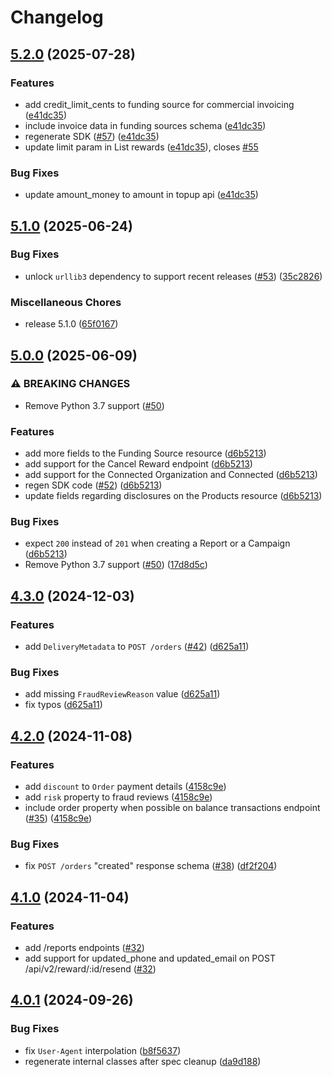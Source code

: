 # Changelog

## [5.2.0](https://github.com/tremendous-rewards/tremendous-python/compare/tremendous-python-v5.1.0...tremendous-python-v5.2.0) (2025-07-28)


### Features

* add credit_limit_cents to funding source for commercial invoicing ([e41dc35](https://github.com/tremendous-rewards/tremendous-python/commit/e41dc359cbcad24d86a84f952349ebeb2e1f201e))
* include invoice data in funding sources schema ([e41dc35](https://github.com/tremendous-rewards/tremendous-python/commit/e41dc359cbcad24d86a84f952349ebeb2e1f201e))
* regenerate SDK ([#57](https://github.com/tremendous-rewards/tremendous-python/issues/57)) ([e41dc35](https://github.com/tremendous-rewards/tremendous-python/commit/e41dc359cbcad24d86a84f952349ebeb2e1f201e))
* update limit param in List rewards ([e41dc35](https://github.com/tremendous-rewards/tremendous-python/commit/e41dc359cbcad24d86a84f952349ebeb2e1f201e)), closes [#55](https://github.com/tremendous-rewards/tremendous-python/issues/55)


### Bug Fixes

* update amount_money to amount in topup api ([e41dc35](https://github.com/tremendous-rewards/tremendous-python/commit/e41dc359cbcad24d86a84f952349ebeb2e1f201e))

## [5.1.0](https://github.com/tremendous-rewards/tremendous-python/compare/tremendous-python-v5.0.0...tremendous-python-v5.1.0) (2025-06-24)


### Bug Fixes

* unlock `urllib3` dependency to support recent releases ([#53](https://github.com/tremendous-rewards/tremendous-python/issues/53)) ([35c2826](https://github.com/tremendous-rewards/tremendous-python/commit/35c2826006d948cc8105527002ae945bd2ea054d))


### Miscellaneous Chores

* release 5.1.0 ([65f0167](https://github.com/tremendous-rewards/tremendous-python/commit/65f0167caf14bcb8e1e7b1fd65b0c5b95263b170))

## [5.0.0](https://github.com/tremendous-rewards/tremendous-python/compare/tremendous-python-v4.3.0...tremendous-python-v5.0.0) (2025-06-09)


### ⚠ BREAKING CHANGES

* Remove Python 3.7 support ([#50](https://github.com/tremendous-rewards/tremendous-python/issues/50))

### Features

* add more fields to the Funding Source resource ([d6b5213](https://github.com/tremendous-rewards/tremendous-python/commit/d6b5213fe089214deb7d75c570392ae68c34278e))
* add support for the Cancel Reward endpoint ([d6b5213](https://github.com/tremendous-rewards/tremendous-python/commit/d6b5213fe089214deb7d75c570392ae68c34278e))
* add support for the Connected Organization and Connected ([d6b5213](https://github.com/tremendous-rewards/tremendous-python/commit/d6b5213fe089214deb7d75c570392ae68c34278e))
* regen SDK code ([#52](https://github.com/tremendous-rewards/tremendous-python/issues/52)) ([d6b5213](https://github.com/tremendous-rewards/tremendous-python/commit/d6b5213fe089214deb7d75c570392ae68c34278e))
* update fields regarding disclosures on the Products resource ([d6b5213](https://github.com/tremendous-rewards/tremendous-python/commit/d6b5213fe089214deb7d75c570392ae68c34278e))


### Bug Fixes

* expect `200` instead of `201` when creating a Report or a Campaign ([d6b5213](https://github.com/tremendous-rewards/tremendous-python/commit/d6b5213fe089214deb7d75c570392ae68c34278e))
* Remove Python 3.7 support ([#50](https://github.com/tremendous-rewards/tremendous-python/issues/50)) ([17d8d5c](https://github.com/tremendous-rewards/tremendous-python/commit/17d8d5ca06983edab63c5736814ff1c46dc15be0))

## [4.3.0](https://github.com/tremendous-rewards/tremendous-python/compare/tremendous-python-v4.2.0...tremendous-python-v4.3.0) (2024-12-03)


### Features

* add `DeliveryMetadata` to `POST /orders` ([#42](https://github.com/tremendous-rewards/tremendous-python/issues/42)) ([d625a11](https://github.com/tremendous-rewards/tremendous-python/commit/d625a113e08d600e4d1c3d6d1a6af67f68708dbc))


### Bug Fixes

* add missing `FraudReviewReason` value ([d625a11](https://github.com/tremendous-rewards/tremendous-python/commit/d625a113e08d600e4d1c3d6d1a6af67f68708dbc))
* fix typos ([d625a11](https://github.com/tremendous-rewards/tremendous-python/commit/d625a113e08d600e4d1c3d6d1a6af67f68708dbc))

## [4.2.0](https://github.com/tremendous-rewards/tremendous-python/compare/tremendous-python-v4.1.0...tremendous-python-v4.2.0) (2024-11-08)


### Features

* add `discount` to `Order` payment details ([4158c9e](https://github.com/tremendous-rewards/tremendous-python/commit/4158c9e5bbf86e0443bd02ca6f3971af76cedde9))
* add `risk` property to fraud reviews ([4158c9e](https://github.com/tremendous-rewards/tremendous-python/commit/4158c9e5bbf86e0443bd02ca6f3971af76cedde9))
* include order property when possible on balance transactions endpoint ([#35](https://github.com/tremendous-rewards/tremendous-python/issues/35)) ([4158c9e](https://github.com/tremendous-rewards/tremendous-python/commit/4158c9e5bbf86e0443bd02ca6f3971af76cedde9))


### Bug Fixes

* fix `POST /orders` "created" response schema ([#38](https://github.com/tremendous-rewards/tremendous-python/issues/38)) ([df2f204](https://github.com/tremendous-rewards/tremendous-python/commit/df2f204330a47d9968cd8a731eadf99e8c263130))

## [4.1.0](https://github.com/tremendous-rewards/tremendous-python/compare/tremendous-python-v4.0.1...tremendous-python-v4.1.0) (2024-11-04)


### Features

* add /reports endpoints ([#32](https://github.com/tremendous-rewards/tremendous-python/commit/a8419dddbbaa872fab7a556a47aec0672b4fdb3b))
* add support for updated_phone and updated_email on POST /api/v2/reward/:id/resend ([#32](https://github.com/tremendous-rewards/tremendous-python/commit/a8419dddbbaa872fab7a556a47aec0672b4fdb3b))

## [4.0.1](https://github.com/tremendous-rewards/tremendous-python/compare/tremendous-python-v4.0.0...tremendous-python-v4.0.1) (2024-09-26)


### Bug Fixes

* fix `User-Agent` interpolation ([b8f5637](https://github.com/tremendous-rewards/tremendous-python/commit/b8f56375c51d48ea5636535e585937f244df1bbb))
* regenerate internal classes after spec cleanup ([da9d188](https://github.com/tremendous-rewards/tremendous-python/commit/da9d188f12df022cf245babfd323b00ff4591cbc))
